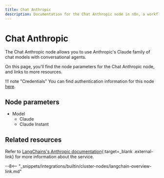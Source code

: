```yaml
---
title: Chat Anthropic
description: Documentation for the Chat Anthropic node in n8n, a workflow automation platform. Includes details of operations and configuration, and links to examples and credentials information.
---
```


# Chat Anthropic

The Chat Anthropic node allows you to use Anthropic's Claude family of chat models with conversational agents.

On this page, you'll find the node parameters for the Chat Anthropic node, and links to more resources.

!!! note "Credentials"
    You can find authentication information for this node [here](/integrations/builtin/credentials/chatanthropic/).

<!--
!!! note "Examples and templates"
	For usage examples and templates to help you get started, refer to n8n's [LangChain integrations](https://n8n.io/integrations/langchain/){:target=_blank .external-link} page.
-->
	
## Node parameters

* Model
	* Claude
	* Claude Instant

## Related resources

<!--
View [example workflows and related content](https://n8n.io/integrations/langchain/){:target=_blank .external-link} on n8n's website.
-->

Refer to [LangChains's Anthropic documentation](https://js.langchain.com/docs/modules/model_io/models/chat/integrations/anthropic){:target=_blank .external-link} for more information about the service.

--8<-- "_snippets/integrations/builtin/cluster-nodes/langchain-overview-link.md"
